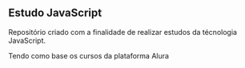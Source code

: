 <h2>Estudo JavaScript</h2>

<p>Repositório criado com a finalidade de realizar estudos da técnologia JavaScript.</p>
<p>Tendo como base os cursos da plataforma Alura</p>
